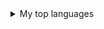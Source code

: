 <details>
- 👋 Hi, I’m @alexisreis
- 👀 I’m a Computer Science student at INSA Lyon 
- 🌱 I’m currently learning React and Java Spring
- 📫 How to reach me 
<summary>My top languages</summary>

| Rank | Languages |
|-----:|-----------|
|     1| Javascript|
|     2| Python    |
|     3| SQL       |
  
</details>



<!---
alexisreis/alexisreis is a ✨ special ✨ repository because its `README.md` (this file) appears on your GitHub profile.
You can click the Preview link to take a look at your changes.
--->
